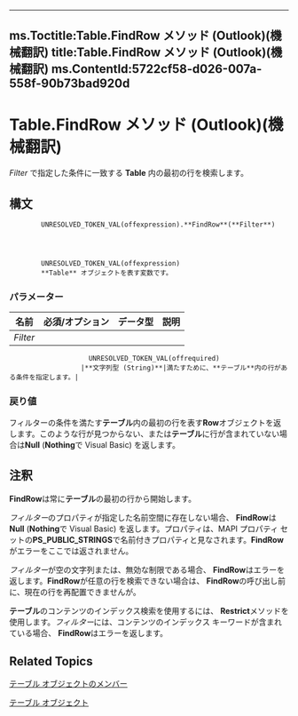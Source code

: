 

---
ms.Toctitle:Table.FindRow メソッド (Outlook)(機械翻訳)
title:Table.FindRow メソッド (Outlook)(機械翻訳)
ms.ContentId:5722cf58-d026-007a-558f-90b73bad920d
---
# Table.FindRow メソッド (Outlook)(機械翻訳)




*Filter* で指定した条件に一致する **Table** 内の最初の行を検索します。

## 構文

            UNRESOLVED_TOKEN_VAL(offexpression).**FindRow**(**Filter**)




            UNRESOLVED_TOKEN_VAL(offexpression)
            **Table** オブジェクトを表す変数です。

### パラメーター

|**名前**|**必須/オプション**|**データ型**|**説明**|
|---|---|---|---|
|*Filter*|
                        UNRESOLVED_TOKEN_VAL(offrequired)
                      |**文字列型 (String)**|満たすために、**テーブル**内の行がある条件を指定します。|



### 戻り値
フィルターの条件を満たす**テーブル**内の最初の行を表す**Row**オブジェクトを返します。このような行が見つからない、または**テーブル**に行が含まれていない場合は**Null** (**Nothing**で Visual Basic) を返します。





## 注釈
**FindRow**は常に**テーブル**の最初の行から開始します。



*フィルター*のプロパティが指定した名前空間に存在しない場合、 **FindRow**は**Null** (**Nothing**で Visual Basic) を返します。プロパティは、MAPI プロパティ セットの**PS_PUBLIC_STRINGS**で名前付きプロパティと見なされます。**FindRow**がエラーをここでは返されません。



*フィルター*が空の文字列または、無効な制限である場合、 **FindRow**はエラーを返します。**FindRow**が任意の行を検索できない場合は、 **FindRow**の呼び出し前に、現在の行を再配置できませんが。



**テーブル**のコンテンツのインデックス検索を使用するには、 **Restrict**メソッドを使用します。*フィルター*には、コンテンツのインデックス キーワードが含まれている場合、 **FindRow**はエラーを返します。



## Related Topics

[テーブル オブジェクトのメンバー](bd9db35d-0738-22cf-a936-425d5a0ead87.md)

[テーブル オブジェクト](0affaafd-93fe-227a-acee-e09a86cadc20.md)





